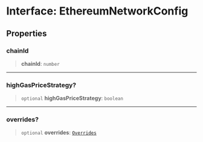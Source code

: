 # Interface: EthereumNetworkConfig

## Properties

### chainId

> **chainId**: `number`

***

### highGasPriceStrategy?

> `optional` **highGasPriceStrategy**: `boolean`

***

### overrides?

> `optional` **overrides**: [`Overrides`](Overrides.md)
